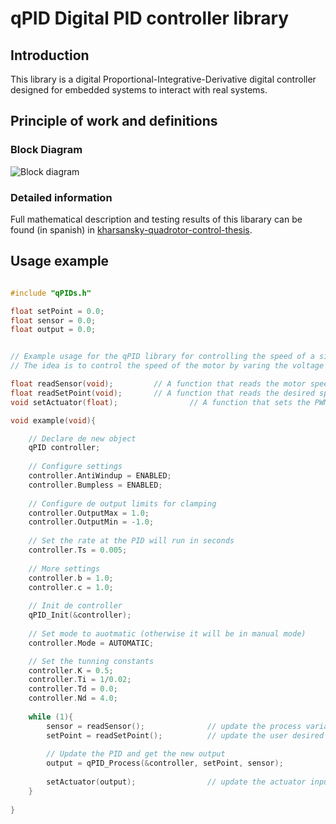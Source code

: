 # qPID Digital PID controller library

## Introduction
This library is a digital Proportional-Integrative-Derivative digital controller designed for embedded systems to interact with real systems.

## Principle of work and definitions
### Block Diagram
![Block diagram](qpid_diagram.png)

### Detailed information
Full mathematical description and testing results of this libarary can be found (in spanish) in [kharsansky-quadrotor-control-thesis](kharsansky-quadrotor-control-thesis.pdf).

## Usage example

```C

#include "qPIDs.h"

float setPoint = 0.0;
float sensor = 0.0;
float output = 0.0;


// Example usage for the qPID library for controlling the speed of a simle motor
// The idea is to control the speed of the motor by varing the voltage applied via PWM

float readSensor(void);			// A function that reads the motor speed from a sensor
float readSetPoint(void);		// A function that reads the desired speed from a potentiometer
void setActuator(float);				// A function that sets the PWM output for controlling the motor

void example(void){

	// Declare de new object
	qPID controller;
	
	// Configure settings
	controller.AntiWindup = ENABLED;
	controller.Bumpless = ENABLED;
	
	// Configure de output limits for clamping
	controller.OutputMax = 1.0;
	controller.OutputMin = -1.0;
	
	// Set the rate at the PID will run in seconds
	controller.Ts = 0.005; 
	
	// More settings
	controller.b = 1.0;
	controller.c = 1.0;
	
	// Init de controller
	qPID_Init(&controller);
		
	// Set mode to auotmatic (otherwise it will be in manual mode)
	controller.Mode = AUTOMATIC;

	// Set the tunning constants	
	controller.K = 0.5;
	controller.Ti = 1/0.02;
	controller.Td = 0.0;
	controller.Nd = 4.0;
	
	while (1){
		sensor = readSensor();				// update the process variable
		setPoint = readSetPoint(); 			// update the user desired value
		
		// Update the PID and get the new output
		output = qPID_Process(&controller, setPoint, sensor);
		
		setActuator(output);				// update the actuator input
	}
	
}
```
